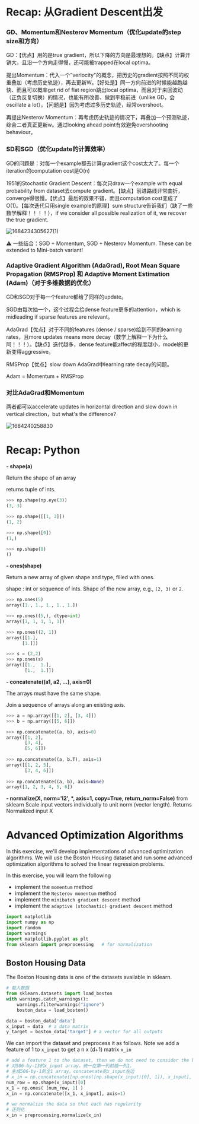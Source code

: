 # Recap: 从Gradient Descent出发

### GD、Momentum和Nesterov Momentum（优化update的step size和方向）

GD：【优点】用的是true gradient，所以下降的方向是最理想的。【缺点】计算开销大，且沿一个方向走得慢，还可能被trapped在local optima。 

提出Momentum：代入一个”verlocity"的概念，把历史的gradient按照不同的权重叠加（考虑历史轨迹），再去更新W。【好处是】同一方向前进的时候能越跑越快、而且可以概率get rid of flat region跳出local optima，而且对于来回波动（正负反复切换）的情况，也能有所改善、做到平稳前进（unlike GD，会oscillate a lot）。【问题是】因为考虑过多历史轨迹，经常overshoot。

再提出Nesterov Momentum：再考虑历史轨迹的情况下，再叠加一个预测轨迹，综合二者真正更新w。通过looking ahead point有效避免overshooting behaviour。

### SD和SGD（优化update的计算效率）

GD的问题是：对每一个example都去计算gradient这个cost太大了。每一个iteration的computation cost是O(n)

1951的Stochastic Gradient Descent：每次只draw一个example with equal probability from dataset去compute gradient。【缺点】前进路线非常曲折，converge得很慢。【优点】最后的效果不错，而且computation cost变成了O(1)。【每次迭代只用single example的原理】sum structure告诉我们（缺了一些数学解释！！！！），if we consider all possible realization of it, we recover the true gradient.

![1684234305627(1)](https://github.com/ChaosuiPeng/Artificial-Intelligence-and-Machine-Learning/assets/39878006/c7766ded-df6f-4566-8d5e-57bd739436fe)

⚠ 一些结合：SGD + Momentum, SGD + Nesterov Momentum. These can be extended to Mini-batch variant!

### Adaptive Gradient Algorithm (AdaGrad), Root Mean Square Propagation (RMSProp) 和 Adaptive Moment Estimation (Adam)（对于多维数据的优化）
GD和SGD对于每一个feature都给了同样的update。

SGD由每次抽一个，这个过程会给dense feature更多的attention，which is midleading if sparse features are relevant。

AdaGrad【优点】对于不同的features (dense / sparse)给到不同的learning rates，且more updates means more decay（数学上解释一下为什么阿！！！）。【缺点】迭代越多，dense feature能affect的程度越小，model的更新变得aggressive。

RMSProp【优点】slow down AdaGrad中learning rate decay的问题。

Adam = Momentum + RMSProp

### 对比AdaGrad和Momentum
两者都可以accelerate updates in horizontal direction and slow down in vertical direction，but what's the difference?

![1684240258830](https://github.com/ChaosuiPeng/Artificial-Intelligence-and-Machine-Learning/assets/39878006/80e1924e-e7f5-48b7-a098-2502be02e0bd)

# Recap: Python
**- shape(a)**

Return the shape of an array

returns tuple of ints.
```python
>>> np.shape(np.eye(3))
(3, 3)

>>> np.shape([[1, 2]])
(1, 2)

>>> np.shape([0])
(1,)

>>> np.shape(0)
()
```


**- ones(shape)**

Return a new array of given shape and type, filled with ones.

shape : int or sequence of ints. Shape of the new array, e.g., ``(2, 3)`` or ``2``.
```python
>>> np.ones(5)
array([1., 1., 1., 1., 1.])

>>> np.ones((5,), dtype=int)
array([1, 1, 1, 1, 1])

>>> np.ones((2, 1))
array([[1.],
      [1.]])

>>> s = (2,2)
>>> np.ones(s)
array([[1.,  1.],
       [1.,  1.]])
```


**- concatenate((a1, a2, ...), axis=0)**

The arrays must have the same shape.

Join a sequence of arrays along an existing axis. 
```python
>>> a = np.array([[1, 2], [3, 4]])
>>> b = np.array([[5, 6]])

>>> np.concatenate((a, b), axis=0)
array([[1, 2],
       [3, 4],
       [5, 6]])
    
>>> np.concatenate((a, b.T), axis=1)
array([[1, 2, 5],
       [3, 4, 6]])
    
>>> np.concatenate((a, b), axis=None)
array([1, 2, 3, 4, 5, 6])
```

**- normalize(X, norm='l2', \*, axis=1, copy=True, return_norm=False)**
from sklearn
Scale input vectors individually to unit norm (vector length).
Returns Normalized input X


# Advanced Optimization Algorithms
In this exercise, we'll develop implementations of advanced optimization algorithms. We will use the Boston Housing dataset and run some advanced optimization algorithms to solved the linear regression problems.

In this exercise, you will learn the following
* implement the `momentum` method
* implement the `Nesterov momentum` method
* implement the `minibatch gradient descent` method
* implement the `adaptive (stochastic) gradient descent` method

```python
import matplotlib
import numpy as np
import random
import warnings
import matplotlib.pyplot as plt 
from sklearn import preprocessing   # for normalization
```

## Boston Housing Data

The Boston Housing data is one of the datasets available in sklearn.
```python
# 载入数据
from sklearn.datasets import load_boston
with warnings.catch_warnings():
    warnings.filterwarnings("ignore")
    boston_data = load_boston()

data = boston_data['data']
x_input = data  # a data matrix
y_target = boston_data['target'] # a vector for all outputs
```

We can import the dataset and preprocess it as follows. Note we add a feature of $1$ to `x_input` to get a n x (d+1) matrix `x_in`
```python
# add a feature 1 to the dataset, then we do not need to consider the bias and weight separately
# 对506-by-13的x_input array，统一在第一列前插一列1.
# 生成506-by-1的全1 array。concatenate到x_input左边
# x_in = np.concatenate([np.ones([np.shape(x_input)[0], 1]), x_input], axis=1)
num_row = np.shape(x_input)[0]
x_1 = np.ones( [num_row, 1] )
x_in = np.concatenate([x_1, x_input], axis=1)

# we normalize the data so that each has regularity
# 正则化
x_in = preprocessing.normalize(x_in)
```

